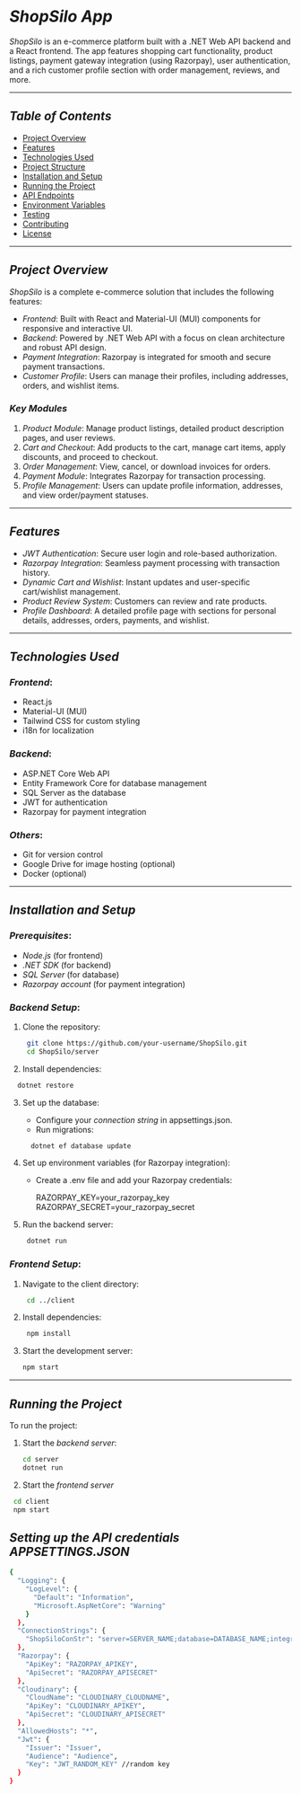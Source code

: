 # *ShopSilo App*

*ShopSilo* is an e-commerce platform built with a .NET Web API backend and a React frontend. The app features shopping cart functionality, product listings, payment gateway integration (using Razorpay), user authentication, and a rich customer profile section with order management, reviews, and more.

---

## *Table of Contents*
- [Project Overview](#project-overview)
- [Features](#features)
- [Technologies Used](#technologies-used)
- [Project Structure](#project-structure)
- [Installation and Setup](#installation-and-setup)
- [Running the Project](#running-the-project)
- [API Endpoints](#api-endpoints)
- [Environment Variables](#environment-variables)
- [Testing](#testing)
- [Contributing](#contributing)
- [License](#license)

---

## *Project Overview*

*ShopSilo* is a complete e-commerce solution that includes the following features:
- *Frontend*: Built with React and Material-UI (MUI) components for responsive and interactive UI.
- *Backend*: Powered by .NET Web API with a focus on clean architecture and robust API design.
- *Payment Integration*: Razorpay is integrated for smooth and secure payment transactions.
- *Customer Profile*: Users can manage their profiles, including addresses, orders, and wishlist items.

### *Key Modules*
1. *Product Module*: Manage product listings, detailed product description pages, and user reviews.
2. *Cart and Checkout*: Add products to the cart, manage cart items, apply discounts, and proceed to checkout.
3. *Order Management*: View, cancel, or download invoices for orders.
4. *Payment Module*: Integrates Razorpay for transaction processing.
5. *Profile Management*: Users can update profile information, addresses, and view order/payment statuses.

---

## *Features*
- *JWT Authentication*: Secure user login and role-based authorization.
- *Razorpay Integration*: Seamless payment processing with transaction history.
- *Dynamic Cart and Wishlist*: Instant updates and user-specific cart/wishlist management.
- *Product Review System*: Customers can review and rate products.
- *Profile Dashboard*: A detailed profile page with sections for personal details, addresses, orders, payments, and wishlist.

---

## *Technologies Used*

### *Frontend*:
- React.js
- Material-UI (MUI)
- Tailwind CSS for custom styling
- i18n for localization

### *Backend*:
- ASP.NET Core Web API
- Entity Framework Core for database management
- SQL Server as the database
- JWT for authentication
- Razorpay for payment integration

### *Others*:
- Git for version control
- Google Drive for image hosting (optional)
- Docker (optional)


---

## *Installation and Setup*

### *Prerequisites*:
- *Node.js* (for frontend)
- *.NET SDK* (for backend)
- *SQL Server* (for database)
- *Razorpay account* (for payment integration)

### *Backend Setup*:
1. Clone the repository:
   ``` bash
    git clone https://github.com/your-username/ShopSilo.git
    cd ShopSilo/server
   ```
    

2. Install dependencies:
  ```  bash
    dotnet restore
```
    

3. Set up the database:
   - Configure your *connection string* in appsettings.json.
   - Run migrations:
   ```  bash
     dotnet ef database update
   ```
     

4. Set up environment variables (for Razorpay integration):
   - Create a .env file and add your Razorpay credentials:
     
     RAZORPAY_KEY=your_razorpay_key
     RAZORPAY_SECRET=your_razorpay_secret
     

5. Run the backend server:
   ``` bash
    dotnet run
   ```
    

### *Frontend Setup*:
1. Navigate to the client directory:
   ``` bash
    cd ../client
   ```
    

2. Install dependencies:
   ``` bash
    npm install
   ```
    

3. Start the development server:
    ```bash
    npm start
    ```
    

---

## *Running the Project*

To run the project:

1. Start the *backend server*:
   ```bash
   cd server
   dotnet run
   ```
   
2. Start the *frontend server*
  ``` bash
   cd client
   npm start
```
   

## *Setting up the API credentials APPSETTINGS.JSON*

```bash
{
  "Logging": {
    "LogLevel": {
      "Default": "Information",
      "Microsoft.AspNetCore": "Warning"
    }
  },
  "ConnectionStrings": {
    "ShopSiloConStr": "server=SERVER_NAME;database=DATABASE_NAME;integrated security=True;TrustServerCertificate=True;"
  },
  "Razorpay": {
    "ApiKey": "RAZORPAY_APIKEY",
    "ApiSecret": "RAZORPAY_APISECRET"
  },
  "Cloudinary": {
    "CloudName": "CLOUDINARY_CLOUDNAME",
    "ApiKey": "CLOUDINARY_APIKEY",
    "ApiSecret": "CLOUDINARY_APISECRET"
  },
  "AllowedHosts": "*",
  "Jwt": {
    "Issuer": "Issuer",
    "Audience": "Audience",
    "Key": "JWT_RANDOM_KEY" //random key
  }
}
```
